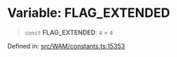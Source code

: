 # Variable: FLAG\_EXTENDED

> `const` **FLAG\_EXTENDED**: `4` = `4`

Defined in: [src/WAM/constants.ts:15353](https://github.com/Riders004/Tv/blob/3d6aaf6f3efb499dc9d0ca82bb24083bb45a8478/src/WAM/constants.ts#L15353)
